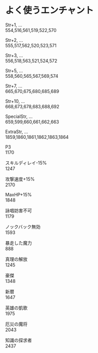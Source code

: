 
# よく使うエンチャント

Str+1, ...<br>
554,516,561,519,522,570

Str+2, ...<br>
555,517,562,520,523,571

Str+3, ...<br>
556,518,563,521,524,572

Str+5, ...<br>
558,560,565,567,569,574

Str+7, ...<br>
665,670,675,680,685,689

Str+10, ...<br>
668,673,678,683,688,692

SpecialStr, ...<br>
659,599,660,661,662,663

ExtraStr, ...<br>
1859,1860,1861,1862,1863,1864

P3<br>
1170

スキルディレイ-15%<br>
1247

攻撃速度+15%<br>
2170

MaxHP+15%<br>
1848

詠唱妨害不可<br>
1179

ノックバック無効<br>
1593


暴走した魔力<br>
888

真理の解放<br>
1245

豪傑<br>
1348


新暦<br>
1647

英雄の凱歌<br>
1975

厄災の魔将<br>
2043

知識の探求者<br>
2437

